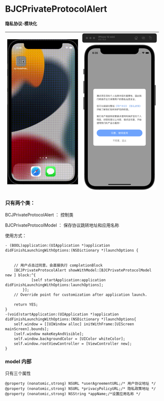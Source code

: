 # BJCPrivateProtocolAlert
#### 隐私协议-模块化
| ![image](https://github.com/Alerson-Z/BJCPrivateProtocolAlert/raw/main/BCJPrivateProtocolAlert/Assets/image.gif) | ![image](https://github.com/Alerson-Z/BJCPrivateProtocolAlert/raw/main/BCJPrivateProtocolAlert/Assets/image) |
|---|--:|
### 只有两个类： 
BCJPrivateProtocolAlert ： 控制类

BJCPrivateProtocolModel  ：  保存协议跳转地址和应用名称

使用方式：
```
- (BOOL)application:(UIApplication *)application didFinishLaunchingWithOptions:(NSDictionary *)launchOptions {
    
    
    // 用户点击过同意，会直接执行 completionBlock
    [BCJPrivateProtocolAlert showWithModel:[BJCPrivateProtocolModel new ] block:^{
            [self startApplication:application didFinishLaunchingWithOptions:launchOptions];
        }];
    // Override point for customization after application launch.
   
    return YES;
}
-(void)startApplication:(UIApplication *)application didFinishLaunchingWithOptions:(NSDictionary *)launchOptions{
    self.window = [[UIWindow alloc] initWithFrame:[UIScreen mainScreen].bounds];
    [self.window makeKeyAndVisible];
    self.window.backgroundColor = [UIColor whiteColor];
    self.window.rootViewController = [ViewController new];
}
```
###  model 内部
只有三个属性
```
@property (nonatomic,strong) NSURL *userAgreementURL;/* 用户协议地址 */
@property (nonatomic,strong) NSURL *privacyPolicyURL;/* 隐私政策地址 */
@property (nonatomic,strong) NSString *appName;/*设置应用名称 */ 
```